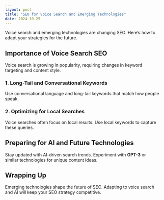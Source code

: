 ```yaml
---
layout: post
title: "SEO for Voice Search and Emerging Technologies"
date: 2024-10-25
---
```


Voice search and emerging technologies are changing SEO. Here’s how to adapt your strategies for the future.

## Importance of Voice Search SEO

Voice search is growing in popularity, requiring changes in keyword targeting and content style.

### 1. Long-Tail and Conversational Keywords

Use conversational language and long-tail keywords that match how people speak.

### 2. Optimizing for Local Searches

Voice searches often focus on local results. Use local keywords to capture these queries.

## Preparing for AI and Future Technologies

Stay updated with AI-driven search trends. Experiment with **GPT-3** or similar technologies for unique content ideas.

## Wrapping Up

Emerging technologies shape the future of SEO. Adapting to voice search and AI will keep your SEO strategy competitive.
